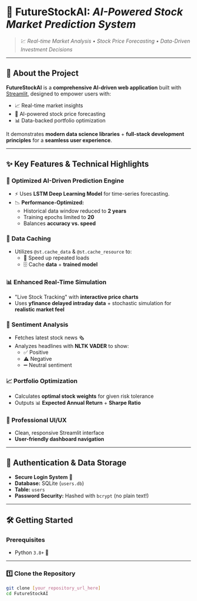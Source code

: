 # 🚀 **FutureStockAI**: *AI-Powered Stock Market Prediction System*

> 💹 *Real-time Market Analysis • Stock Price Forecasting • Data-Driven Investment Decisions*

---

## 🌟 **About the Project**
**FutureStockAI** is a **comprehensive AI-driven web application** built with [Streamlit](https://streamlit.io/), designed to empower users with:
- 📈 Real-time market insights  
- 🤖 AI-powered stock price forecasting  
- 📊 Data-backed portfolio optimization  

It demonstrates **modern data science libraries** + **full-stack development principles** for a **seamless user experience**.  

---

## ✨ **Key Features & Technical Highlights**

### 🧠 **Optimized AI-Driven Prediction Engine**
- ⚡ Uses **LSTM Deep Learning Model** for time-series forecasting.
- 📉 **Performance-Optimized:**  
  - Historical data window reduced to **2 years**  
  - Training epochs limited to **20**  
  - Balances **accuracy vs. speed**  

### 💾 **Data Caching**
- Utilizes `@st.cache_data` & `@st.cache_resource` to:  
  - 🚀 Speed up repeated loads  
  - 🗄 Cache **data** + **trained model**

### 📊 **Enhanced Real-Time Simulation**
- "Live Stock Tracking" with **interactive price charts**  
- Uses **yfinance delayed intraday data** + stochastic simulation for **realistic market feel**  

### 📰 **Sentiment Analysis**
- Fetches latest stock news 🗞  
- Analyzes headlines with **NLTK VADER** to show:  
  - ✅ Positive  
  - ⚠️ Negative  
  - ➖ Neutral sentiment  

### 📈 **Portfolio Optimization**
- Calculates **optimal stock weights** for given risk tolerance  
- Outputs 📊 **Expected Annual Return** + **Sharpe Ratio**  

### 🎨 **Professional UI/UX**
- Clean, responsive Streamlit interface  
- **User-friendly dashboard navigation**  

---

## 🔐 **Authentication & Data Storage**
- **Secure Login System** 🔑  
- **Database:** SQLite (`users.db`)  
- **Table:** `users`  
- **Password Security:** Hashed with `bcrypt` (no plain text!)  

---

## 🛠 **Getting Started**

### **Prerequisites**
- Python `3.8+` 🐍

---

### **1️⃣ Clone the Repository**
```bash
git clone [your_repository_url_here]
cd FutureStockAI
